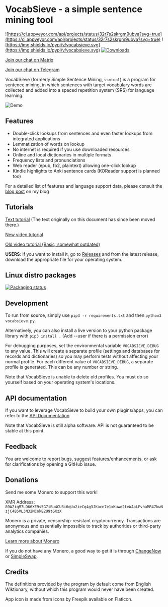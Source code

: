 # VocabSieve - a simple sentence mining tool
![https://ci.appveyor.com/api/projects/status/32r7s2skrgm9ubva?svg=true](https://ci.appveyor.com/api/projects/status/32r7s2skrgm9ubva?svg=true)
![https://img.shields.io/pypi/v/vocabsieve.svg](https://img.shields.io/pypi/v/vocabsieve.svg)
[![Downloads](https://pepy.tech/badge/ssmtool)](https://pepy.tech/project/ssmtool)

[Join our chat on Matrix](https://webchat.kde.org/#/room/#flt:midov.pl)

[Join our chat on Telegram](https://t.me/fltchat)

VocabSieve (formerly Simple Sentence Mining, `ssmtool`) is a program for sentence mining, in which sentences with target vocabulary words are collected and added into a spaced repetition system (SRS) for language learning.

![Demo](https://imgur.com/rUlVWwe.gif)

## Features
- Double-click lookups from sentences and even faster lookups from integrated applications
- Lemmatization of words on lookup
- No internet is required if you use downloaded resources
- Online and local dictionaries in multiple formats
- Frequency lists and pronunciations
- Web reader (epub, fb2, plaintext) allowing one-click lookup
- Kindle highlights to Anki sentence cards (KOReader support is planned too)

For a detailed list of features and language support data, please consult the [blog post](https://freelanguagetools.org/2021/07/simple-sentence-mining-ssmtool-full-tutorial/) on my blog

## Tutorials
[Text tutorial](https://freelanguagetools.org/2021/07/simple-sentence-mining-ssmtool-full-tutorial/)
(The text originally on this document has since been moved there.)

[New video tutorial](https://www.youtube.com/watch?v=EHW-kBLmuHU)

[Old video tutorial (Basic, somewhat outdated)](https://www.youtube.com/watch?v=y79_q08Zu8k&pp=sAQA)

**USERS**: If you want to install it, go to [Releases](https://github.com/FreeLanguageTools/vocabsieve/releases/) and from the latest release, download the appropriate file for your operating system. 

## Linux distro packages
[![Packaging status](https://repology.org/badge/vertical-allrepos/ssmtool.svg)](https://repology.org/project/ssmtool/versions)

## Development
To run from source, simply use `pip3 -r requirements.txt` and then `python3 vocabsieve.py`.

Alternatively, you can also install a live version to your python package library with `pip3 install .` (Add --user if there is a permission error)

For debugging purposes, set the environmental variable `VOCABSIEVE_DEBUG` to any value. This will create a separate profile (settings and databases for records and dictionaries) so you may perform tests without affecting your normal profile. For each different value of `VOCABSIEVE_DEBUG`, a separate profile is generated. This can be any number or string.

Note that VocabSieve is unable to delete old profiles. You must do so yourself based on your operating system's locations.  

## API documentation
If you want to leverage VocabSieve to build your own plugins/apps, you can refer to the [API Documentation](API.md)

Note that VocabSieve is still alpha software. API is not guaranteed to be stable at this point.

## Feedback
You are welcome to report bugs, suggest features/enhancements, or ask for clarifications by opening a GitHub issue.

## Donations
Send me some Monero to support this work!

XMR Address: `89AZiqM7LD66XE9s5G7iBu4CU3i6qUu2ieCq4g3JKacn7e1xKuwe2tvWApLFvhaMR47kwNzjC4B5VL3N32MCokE2U9tGXzX`

Monero is a private, censorship-resistant cryptocurrency. Transactions are anonymous and essentially impossible to track by authorities or third-party analytics companies.

[Learn more about Monero](https://www.getmonero.org/)

If you do not have any Monero, a good way to get it is through [ChangeNow](https://changenow.io/) or [SimpleSwap](https://simpleswap.io/).


## Credits
The definitions provided by the program by default come from English Wiktionary, without which this program would never have been created.

App icon is made from icons by Freepik available on Flaticon.

